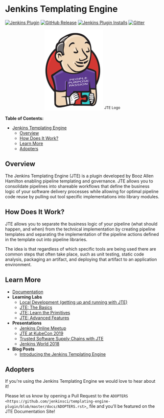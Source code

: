 # Jenkins Templating Engine

[![Jenkins Plugin](https://img.shields.io/jenkins/plugin/v/templating-engine.svg)](https://plugins.jenkins.io/templating-engine)
[![GitHub Release](https://img.shields.io/github/v/release/jenkinsci/templating-engine-plugin.svg?label=release)](https://github.com/jenkinsci/templating-engine-plugin/releases/latest)
[![Jenkins Plugin Installs](https://img.shields.io/jenkins/plugin/i/templating-engine.svg?color=blue)](https://plugins.jenkins.io/templating-engine)
[![Gitter](https://badges.gitter.im/jenkinsci/templating-engine-plugin.svg)](https://gitter.im/jenkinsci/templating-engine-plugin)

<div align="center">
   <img src="docs/modules/ROOT/images/jte.png" width="192">
   <sup>JTE Logo</sup>
</div>

**Table of Contents:**
- [Jenkins Templating Engine](#jenkins-templating-engine)
  - [Overview](#overview)
  - [How Does It Work?](#how-does-it-work)
  - [Learn More](#learn-more)
  - [Adopters](#adopters)

## Overview

The Jenkins Templating Engine (JTE) is a plugin developed by Booz Allen Hamilton enabling pipeline templating and governance. JTE  allows you to consolidate pipelines into shareable workflows that define the business logic of your software delivery processes while allowing for optimal pipeline code reuse by pulling out tool specific implementations into library modules.

## How Does It Work?

JTE allows you to separate the business logic of your pipeline (what should happen, and when) from the technical implementation by creating pipeline templates and separating the implementation of the pipeline actions defined in the template out into pipeline libraries.

The idea is that regardless of which specific tools are being used there are common steps that often take place, such as unit testing, static code analysis, packaging an artifact, and deploying that artifact to an application environment.

## Learn More

- [Documentation](https://boozallen.github.io/sdp-docs/jte/1.5.2/index.html)
- **Learning Labs**
  - [Local Development (getting up and running with JTE)](https://boozallen.github.io/sdp-docs/learning-labs/1/local-development/index.html)
  - [JTE: The Basics](https://boozallen.github.io/sdp-docs/learning-labs/1/jte-the-basics/index.html)
  - [JTE: Learn the Primitives](https://boozallen.github.io/sdp-docs/learning-labs/1/jte-primitives/index.html)
  - [JTE: Advanced Features](https://boozallen.github.io/sdp-docs/learning-labs/1/jte-advanced-features/index.html)
- **Presentations**
  - [Jenkins Online Meetup](https://www.youtube.com/watch?v=pz_kPpb9C1w&feature=youtu.be)
  - [JTE at KubeCon 2019](https://www.youtube.com/watch?v=OClSwxhsspA)
  - [Trusted Software Supply Chains with JTE](https://www.youtube.com/watch?v=TMxUAi3XXOg&list=PLj6h78yzYM2MGKo_LNRA-lhxlNXwiDJDT&index=5&t=0s)
  - [Jenkins World 2018](https://www.youtube.com/watch?v=BM9Vmsh2iMI)
- **Blog Posts**
  - [Introducing the Jenkins Templating Engine](https://jenkins.io/blog/2019/05/09/templating-engine/)


## Adopters

If you're using the Jenkins Templating Engine we would love to hear about it!

Please let us know by opening a Pull Request to the `ADOPTERS <https://github.com/jenkinsci/templating-engine-plugin/blob/master/docs/ADOPTERS.rst>`_ file and you'll be featured on the JTE Documentation Site!